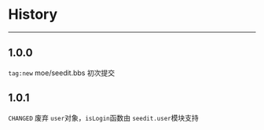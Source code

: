 # History

---

## 1.0.0

`tag:new` moe/seedit.bbs 初次提交

## 1.0.1
`CHANGED` 废弃 `user`对象，`isLogin`函数由 `seedit.user`模块支持

